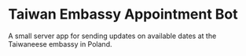 # Taiwan Embassy Appointment Bot

A small server app for sending updates on available dates at the Taiwaneese embassy in Poland.
